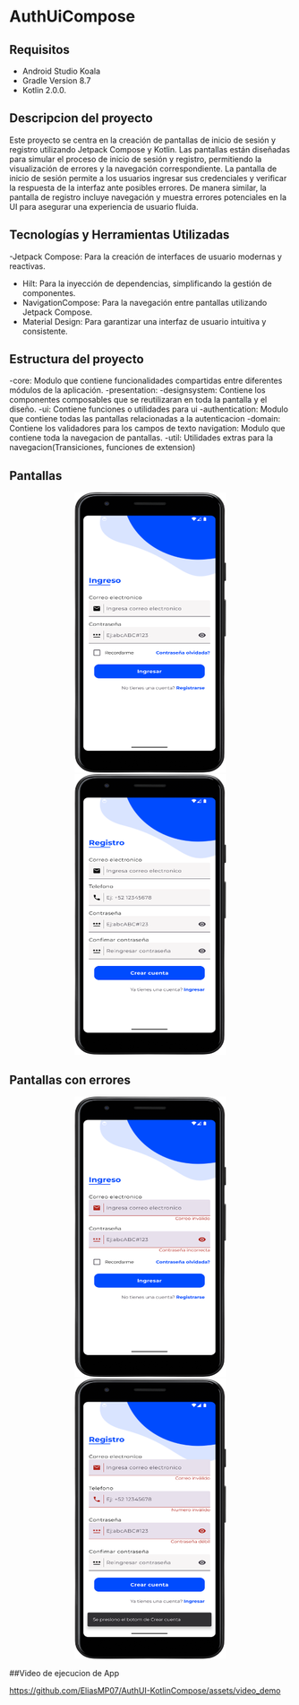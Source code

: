 # AuthUiCompose

## Requisitos

- Android Studio Koala
- Gradle Version 8.7
- Kotlin 2.0.0.

## Descripcion del proyecto

Este proyecto se centra en la creación de pantallas de inicio de sesión y registro utilizando Jetpack Compose y Kotlin. 
Las pantallas están diseñadas para simular el proceso de inicio de sesión y registro, permitiendo la visualización de errores 
y la navegación correspondiente. La pantalla de inicio de sesión permite a los usuarios ingresar sus credenciales y verificar 
la respuesta de la interfaz ante posibles errores. De manera similar, la pantalla de registro incluye navegación y muestra errores 
potenciales en la UI para asegurar una experiencia de usuario fluida.

## Tecnologías y Herramientas Utilizadas
-Jetpack Compose: Para la creación de interfaces de usuario modernas y reactivas.
- Hilt: Para la inyección de dependencias, simplificando la gestión de componentes.
- NavigationCompose: Para la navegación entre pantallas utilizando Jetpack Compose.
- Material Design: Para garantizar una interfaz de usuario intuitiva y consistente.

## Estructura del proyecto
-core: Modulo que contiene funcionalidades compartidas entre diferentes módulos de la aplicación.
    -presentation: 
        -designsystem: Contiene los componentes composables que se reutilizaran en toda la pantalla y el diseño.
        -ui: Contiene funciones o utilidades para ui
-authentication: Modulo que contiene todas las pantallas relacionadas a la autenticacion
    -domain: Contiene los validadores para los campos de texto
navigation: Modulo que contiene toda la navegacion de pantallas.
    -util: Utilidades extras para la navegacion(Transiciones, funciones de extension)

## Pantallas
<p align="center">
<img src="app/src/main/assets/login_screen.png" width="270" height="500"> <img src="app/src/main/assets/register_screen.png" width="270" height="500">
</p>

## Pantallas con errores
<p align="center">
<img src="app/src/main/assets/login_erros.png" width="270" height="500"> <img src="app/src/main/assets/register_screen_error.png" width="270" height="500">
</p>

##Video de ejecucion de App

https://github.com/EliasMP07/AuthUI-KotlinCompose/assets/video_demo